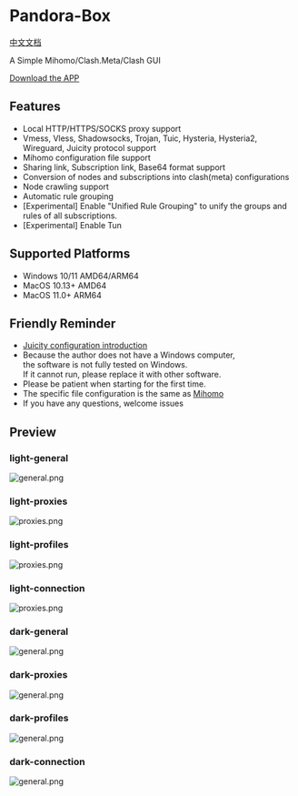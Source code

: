 # Pandora-Box
[中文文档](https://github.com/snakem982/Pandora-Box/blob/main/README-CN.md)

A Simple Mihomo/Clash.Meta/Clash GUI

[Download the APP](https://github.com/snakem982/Pandora-Box/releases)


## Features

- Local HTTP/HTTPS/SOCKS proxy support
- Vmess, Vless, Shadowsocks, Trojan, Tuic, Hysteria, Hysteria2, Wireguard, Juicity protocol support
- Mihomo configuration file support
- Sharing link, Subscription link, Base64 format support
- Conversion of nodes and subscriptions into clash(meta) configurations
- Node crawling support
- Automatic rule grouping
- [Experimental] Enable "Unified Rule Grouping" to unify the groups and rules of all subscriptions.
- [Experimental] Enable Tun

##  Supported Platforms
- Windows 10/11 AMD64/ARM64
- MacOS 10.13+ AMD64
- MacOS 11.0+ ARM64

## Friendly Reminder
- [Juicity configuration introduction](https://github.com/snakem982/Pandora-Box/blob/main/Juicity.md)
- Because the author does not have a Windows computer, <br>the software is not fully tested on Windows. <br>If it cannot run, please replace it with other software.
- Please be patient when starting for the first time.
- The specific file configuration is the same as [Mihomo](https://wiki.metacubex.one/config/)
- If you have any questions, welcome issues

## Preview
### light-general
![general.png](img%2F1.png)
### light-proxies
![proxies.png](img%2F2.png)
### light-profiles
![proxies.png](img%2F3.png)
### light-connection
![proxies.png](img%2F4.png)
### dark-general
![general.png](img%2Fdark1.png)
### dark-proxies
![general.png](img%2Fdark2.png)
### dark-profiles
![general.png](img%2Fdark3.png)
### dark-connection
![general.png](img%2Fdark4.png)

